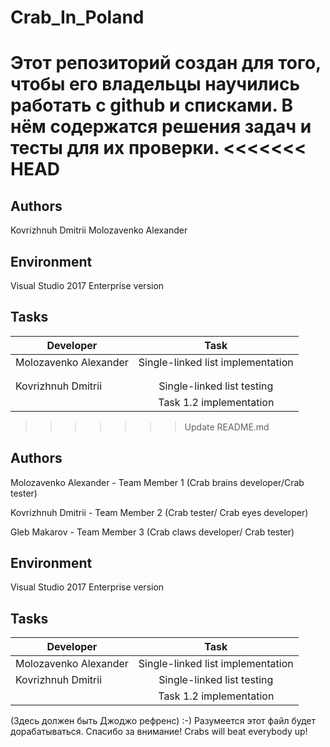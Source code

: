 # Crab_In_Poland	
Этот репозиторий создан для того, чтобы его владельцы научились работать с github и списками. В нём содержатся решения задач и тесты для их проверки.
<<<<<<< HEAD
=======

## Authors

Kovrizhnuh Dmitrii 
Molozavenko Alexander

## Environment

Visual Studio 2017 Enterprise version

## Tasks

| Developer             | Task                                |
| --------------------- |:-----------------------------------:|
| Molozavenko Alexander | Single-linked list implementation   |
|                       |                                     |
|                       |                                     |   
| Kovrizhnuh Dmitrii    | Single-linked list testing          |
|                       | Task 1.2 implementation             |

>>>>>>> Update README.md

## Authors

Molozavenko Alexander - Team Member 1 (Crab brains developer/Crab tester)

Kovrizhnuh Dmitrii - Team Member 2 (Crab tester/ Crab eyes developer)

Gleb Makarov - Team Member 3 (Crab claws developer/ Crab tester)
## Environment

Visual Studio 2017 Enterprise version

## Tasks

| Developer             | Task                                |
| --------------------- |:-----------------------------------:|
| Molozavenko Alexander | Single-linked list implementation   |
| Kovrizhnuh Dmitrii    | Single-linked list testing          |
|                       | Task 1.2 implementation             |


(Здесь должен быть Джоджо рефренс) :-)
Разумеется этот файл будет дорабатываться. Спасибо за внимание!
Crabs will beat everybody up!
